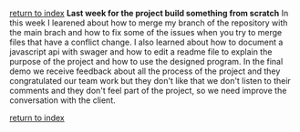 [return to index](index.md)
**Last week for the project build something from scratch**
In this week I learened about how to merge my branch of the repository with the main brach and how to fix some of the issues when you try to merge files that have a conflict change. I also learned about how to document a javascript api with swager and how to edit a readme file to explain the purpose of the project and how to use the designed program. In the final demo we receive feedback about all the process of the project and they congratulated our team work but they don't like that we don't listen to their comments and they don't feel part of the project, so we need improve the conversation with the client.

[return to index](index.md)